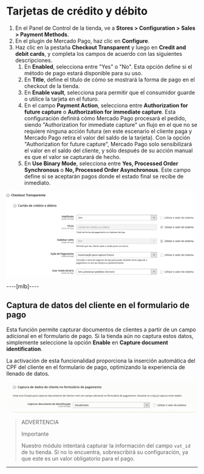 # Tarjetas de crédito y débito

1. En el Panel de Control de la tienda, ve a **Stores > Configuration > Sales > Payment Methods**.
2. En el plugin de Mercado Pago, haz clic en **Configure**.
3. Haz clic en la pestaña **Checkout Transparent** y luego en **Credit and debit cards**, y completa los campos de acuerdo con las siguientes descripciones.
    1. En **Enabled**, selecciona entre "Yes" o "No". Esta opción define si el método de pago estará disponible para su uso.
    2. En **Title**, define el título de cómo se mostrará la forma de pago en el checkout de la tienda.
    3. En **Enable vault**, selecciona para permitir que el consumidor guarde o utilice la tarjeta en el futuro.
    4. En el campo **Payment Action**, selecciona entre **Authorization for future capture** o **Authorization for immediate capture**. Esta configuración definirá cómo Mercado Pago procesará el pedido, siendo "Authorization for immediate capture" un flujo en el que no se requiere ninguna acción futura (en este escenario el cliente paga y Mercado Pago retira el valor del saldo de la tarjeta). Con la opción "Authorization for future capture", Mercado Pago solo sensibilizará el valor en el saldo del cliente, y sólo después de su acción manual es que el valor se capturará de hecho.
    5. En **Use Binary Mode**, selecciona entre **Yes, Processed Order Synchronous** o **No, Processed Order Asynchronous**. Este campo define si se aceptarán pagos donde el estado final se recibe de inmediato.

![](/images/magento-two/credito_e_debito.png)

----[mlb]----
## Captura de datos del cliente en el formulario de pago

Esta función permite capturar documentos de clientes a partir de un campo adicional en el formulario de pago. Si la tienda aún no captura estos datos, simplemente seleccione la opción **Enable** en **Capture document identification**. 

La activación de esta funcionalidad proporciona la inserción automática del CPF del cliente en el formulario de pago, optimizando la experiencia de llenado de datos.

![Capture data](/images/magento-two/captura_de_dados.gif)


> ADVERTENCIA
>
> Importante
>
> Nuestro módulo intentará capturar la información del campo `vat_id` de tu tienda. Si no lo encuentra, sobrescribirá su configuración, ya que este es un valor obligatorio para el pago.

------------
